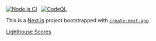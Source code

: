 [![Node.js CI](https://github.com/caldwmark/next-nasa-api/actions/workflows/node.js.yml/badge.svg)](https://github.com/caldwmark/next-nasa-api/actions/workflows/node.js.yml)
&nbsp;
[![CodeQL](https://github.com/caldwmark/next-nasa-api/actions/workflows/codeql.yml/badge.svg)](https://github.com/caldwmark/next-nasa-api/actions/workflows/codeql.yml)

This is a [Next.js](https://nextjs.org/) project bootstrapped with [`create-next-app`](https://github.com/vercel/next.js/tree/canary/packages/create-next-app).

[Lighthouse Scores](https://web.dev/measure/?gclid=CjwKCAjw6fyXBhBgEiwAhhiZsomBRG6o3zyMvSZGg-MWoDmu2N2J25HYLMBI9DSUvRZUmHrZ13oLdxoC1v4QAvD_BwE&url=https%3A%2F%2Fnext-nasa-api.vercel.app%2F)
